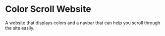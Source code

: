 # Color Scroll Website
 A website that displays colors and a navbar that can help you scroll through the site easily.
